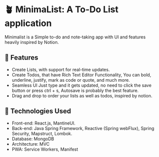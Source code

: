 <!-- Project Title -->
# 🪴 MinimaList: A To-Do List application

<!-- Project Description -->
Minimalist is a Simple to-do and note-taking app with UI and features heavily inspired by Notion.

## 🔆 Features

- Create Lists, with support for real-time updates.
- Create Todos, that have Rich Text Editor Functionality, You can bold, underline, justify, mark as code or quote, and much more.
- Seamless UI Just type and it gets updated, no need to click the save button or press ctrl + s, Autosave is probably the best feature.
- Drag and drop to order your lists as well as todos, inspired by notion.

## 💽 Technologies Used

- Front-end: React.js, MantineUI.
- Back-end: Java Spring Framework, Reactive (Spring webFlux), Spring Security, Mapstruct, Lombok.
- Database: MongoDB
- Architecture: MVC
- PWA: Service Workers, Manifest

